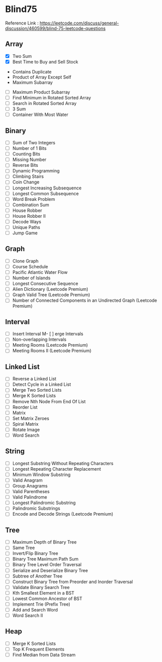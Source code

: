 # Blind75

Reference Link : https://leetcode.com/discuss/general-discussion/460599/blind-75-leetcode-questions

## Array

- [x] Two Sum
- [x] Best Time to Buy and Sell Stock
- Contains Duplicate
- Product of Array Except Self
- Maximum Subarray
- [ ] Maximum Product Subarray
- [ ] Find Minimum in Rotated Sorted Array
- [ ] Search in Rotated Sorted Array
- [ ] 3 Sum
- [ ] Container With Most Water

## Binary

- [ ] Sum of Two Integers
- [ ] Number of 1 Bits
- [ ] Counting Bits
- [ ] Missing Number
- [ ] Reverse Bits
- [ ] Dynamic Programming
- [ ] Climbing Stairs
- [ ] Coin Change
- [ ] Longest Increasing Subsequence
- [ ] Longest Common Subsequence
- [ ] Word Break Problem
- [ ] Combination Sum
- [ ] House Robber
- [ ] House Robber II
- [ ] Decode Ways
- [ ] Unique Paths
- [ ] Jump Game

## Graph

- [ ] Clone Graph
- [ ] Course Schedule
- [ ] Pacific Atlantic Water Flow
- [ ] Number of Islands
- [ ] Longest Consecutive Sequence
- [ ] Alien Dictionary (Leetcode Premium)
- [ ] Graph Valid Tree (Leetcode Premium)
- [ ] Number of Connected Components in an Undirected Graph (Leetcode Premium)

## Interval

- [ ] Insert Interval
      M- [ ] erge Intervals
- [ ] Non-overlapping Intervals
- [ ] Meeting Rooms (Leetcode Premium)
- [ ] Meeting Rooms II (Leetcode Premium)

## Linked List

- [ ] Reverse a Linked List
- [ ] Detect Cycle in a Linked List
- [ ] Merge Two Sorted Lists
- [ ] Merge K Sorted Lists
- [ ] Remove Nth Node From End Of List
- [ ] Reorder List
- [ ] Matrix
- [ ] Set Matrix Zeroes
- [ ] Spiral Matrix
- [ ] Rotate Image
- [ ] Word Search

## String

- [ ] Longest Substring Without Repeating Characters
- [ ] Longest Repeating Character Replacement
- [ ] Minimum Window Substring
- [ ] Valid Anagram
- [ ] Group Anagrams
- [ ] Valid Parentheses
- [ ] Valid Palindrome
- [ ] Longest Palindromic Substring
- [ ] Palindromic Substrings
- [ ] Encode and Decode Strings (Leetcode Premium)

## Tree

- [ ] Maximum Depth of Binary Tree
- [ ] Same Tree
- [ ] Invert/Flip Binary Tree
- [ ] Binary Tree Maximum Path Sum
- [ ] Binary Tree Level Order Traversal
- [ ] Serialize and Deserialize Binary Tree
- [ ] Subtree of Another Tree
- [ ] Construct Binary Tree from Preorder and Inorder Traversal
- [ ] Validate Binary Search Tree
- [ ] Kth Smallest Element in a BST
- [ ] Lowest Common Ancestor of BST
- [ ] Implement Trie (Prefix Tree)
- [ ] Add and Search Word
- [ ] Word Search II

## Heap

- [ ] Merge K Sorted Lists
- [ ] Top K Frequent Elements
- [ ] Find Median from Data Stream
